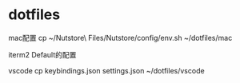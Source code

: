 # dotfiles

mac配置
cp ~/Nutstore\ Files/Nutstore/config/env.sh ~/dotfiles/mac

iterm2
Default的配置

vscode
cp keybindings.json settings.json ~/dotfiles/vscode
